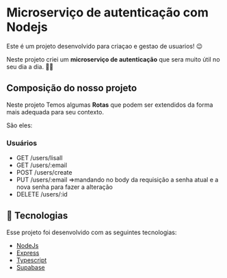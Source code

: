 # Microserviço de autenticação com Nodejs

Este é um projeto desenvolvido para criaçao e gestao de usuarios! :wink:

Neste projeto criei um **microserviço de autenticação** que sera muito útil no seu dia a dia. :hammer::wrench:

## Composição do nosso projeto

Neste projeto Temos algumas **Rotas** que podem ser extendidos da forma mais adequada para seu contexto. 

São eles:

### Usuários

* GET /users/lisall
* GET /users/:email
* POST /users/create
* PUT /users/:email =>mandando no body da requisição a senha atual e a nova senha para fazer a alteração
* DELETE /users/:id

## 🧪 Tecnologias

Esse projeto foi desenvolvido com as seguintes tecnologias:

- [NodeJs](https://nodejs.org)
- [Express](https://expressjs.com/pt-br/)
- [Typescript](https://www.typescriptlang.org)
- [Supabase](https://app.supabase.io/)

